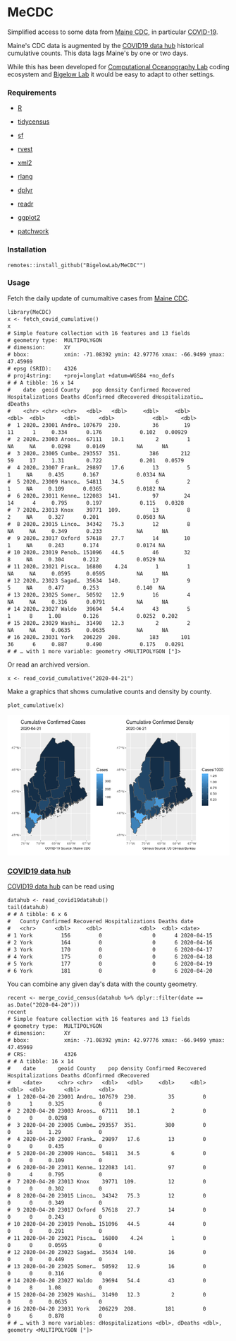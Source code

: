 # MeCDC

Simplified access to some data from [Maine CDC](https://www.maine.gov/dhhs/mecdc/), in particular [COVID-19](https://www.maine.gov/dhhs/mecdc/infectious-disease/epi/airborne/coronavirus.shtml).

Maine's CDC data is augmented by the [COVID19 data hub](https://github.com/covid19datahub/COVID19) historical cumulative counts.  This data lags Maine's by one or two days.

While this has been developed for [Computational Oceanography Lab](https://www.bigelow.org/science/lab/computational-oceanography/) coding ecosystem and [Bigelow Lab](https://www.bigelow.org/) it would be easy to adapt to other settings.

### Requirements

+ [R](https://www.r-project.org/)

 + [tidycensus](https://CRAN.R-project.org/package=tidycensus)
 
 + [sf](https://CRAN.R-project.org/package=sf)
 
 + [rvest](https://CRAN.R-project.org/package=rvest)
 
 + [xml2](https://CRAN.R-project.org/package=xml2)
 
 + [rlang](https://CRAN.R-project.org/package=rlang)
 
 + [dplyr](https://CRAN.R-project.org/package=dplyr)
 
 + [readr](https://CRAN.R-project.org/package=readr)
 
 + [ggplot2](https://CRAN.R-project.org/package=ggplot2)
 
 + [patchwork](https://CRAN.R-project.org/package=patchwork)

### Installation

```
remotes::install_github("BigelowLab/MeCDC"")
```

### Usage

Fetch the daily update of cumumaltive cases from [Maine CDC](https://www.maine.gov/dhhs/mecdc/infectious-disease/epi/airborne/coronavirus.shtml).

```
library(MeCDC)
x <- fetch_covid_cumulative()
x
# Simple feature collection with 16 features and 13 fields
# geometry type:  MULTIPOLYGON
# dimension:      XY
# bbox:           xmin: -71.08392 ymin: 42.97776 xmax: -66.9499 ymax: 47.45969
# epsg (SRID):    4326
# proj4string:    +proj=longlat +datum=WGS84 +no_defs
# # A tibble: 16 x 14
#    date  geoid County    pop density Confirmed Recovered Hospitalizations Deaths dConfirmed dRecovered dHospitalizatio…  dDeaths
#    <chr> <chr> <chr>   <dbl>   <dbl>     <dbl>     <dbl>            <dbl>  <dbl>      <dbl>      <dbl>            <dbl>    <dbl>
#  1 2020… 23001 Andro… 107679  230.          36        19               11      1     0.334      0.176            0.102   0.00929
#  2 2020… 23003 Aroos…  67111   10.1          2         1               NA     NA     0.0298     0.0149          NA      NA      
#  3 2020… 23005 Cumbe… 293557  351.         386       212               59     17     1.31       0.722            0.201   0.0579 
#  4 2020… 23007 Frank…  29897   17.6         13         5                1     NA     0.435      0.167            0.0334 NA      
#  5 2020… 23009 Hanco…  54811   34.5          6         2                1     NA     0.109      0.0365           0.0182 NA      
#  6 2020… 23011 Kenne… 122083  141.          97        24               14      4     0.795      0.197            0.115   0.0328 
#  7 2020… 23013 Knox    39771  109.          13         8                2     NA     0.327      0.201            0.0503 NA      
#  8 2020… 23015 Linco…  34342   75.3         12         8               NA     NA     0.349      0.233           NA      NA      
#  9 2020… 23017 Oxford  57618   27.7         14        10                1     NA     0.243      0.174            0.0174 NA      
# 10 2020… 23019 Penob… 151096   44.5         46        32                8     NA     0.304      0.212            0.0529 NA      
# 11 2020… 23021 Pisca…  16800    4.24         1         1               NA     NA     0.0595     0.0595          NA      NA      
# 12 2020… 23023 Sagad…  35634  140.          17         9                5     NA     0.477      0.253            0.140  NA      
# 13 2020… 23025 Somer…  50592   12.9         16         4               NA     NA     0.316      0.0791          NA      NA      
# 14 2020… 23027 Waldo   39694   54.4         43         5                1      8     1.08       0.126            0.0252  0.202  
# 15 2020… 23029 Washi…  31490   12.3          2         2               NA     NA     0.0635     0.0635          NA      NA      
# 16 2020… 23031 York   206229  208.         183       101               36      6     0.887      0.490            0.175   0.0291 
# # … with 1 more variable: geometry <MULTIPOLYGON [°]>
```

Or read an archived version.

```
x <- read_covid_cumulative("2020-04-21")
```

Make a graphics that shows cumulative counts and density by county.

```
plot_cumulative(x)
```
![](inst/2020-04-21.png)


### [COVID19 data hub](https://github.com/covid19datahub/COVID19)

[COVID19 data hub](https://github.com/covid19datahub/COVID19) can be read using

```
datahub <- read_covid19datahub()
tail(datahub)
# # A tibble: 6 x 6
#   County Confirmed Recovered Hospitalizations Deaths date      
#   <chr>      <dbl>     <dbl>            <dbl>  <dbl> <date>    
# 1 York         156         0                0      4 2020-04-15
# 2 York         164         0                0      6 2020-04-16
# 3 York         170         0                0      6 2020-04-17
# 4 York         175         0                0      6 2020-04-18
# 5 York         177         0                0      6 2020-04-19
# 6 York         181         0                0      6 2020-04-20
```

You can combine any given day's data with the county geometry.

```
recent <- merge_covid_census(datahub %>% dplyr::filter(date == as.Date("2020-04-20")))
recent
# Simple feature collection with 16 features and 13 fields
# geometry type:  MULTIPOLYGON
# dimension:      XY
# bbox:           xmin: -71.08392 ymin: 42.97776 xmax: -66.9499 ymax: 47.45969
# CRS:            4326
# # A tibble: 16 x 14
#    date       geoid County    pop density Confirmed Recovered Hospitalizations Deaths dConfirmed dRecovered
#    <date>     <chr> <chr>   <dbl>   <dbl>     <dbl>     <dbl>            <dbl>  <dbl>      <dbl>      <dbl>
#  1 2020-04-20 23001 Andro… 107679  230.          35         0                0      1     0.325           0
#  2 2020-04-20 23003 Aroos…  67111   10.1          2         0                0      0     0.0298          0
#  3 2020-04-20 23005 Cumbe… 293557  351.         380         0                0     16     1.29            0
#  4 2020-04-20 23007 Frank…  29897   17.6         13         0                0      0     0.435           0
#  5 2020-04-20 23009 Hanco…  54811   34.5          6         0                0      0     0.109           0
#  6 2020-04-20 23011 Kenne… 122083  141.          97         0                0      4     0.795           0
#  7 2020-04-20 23013 Knox    39771  109.          12         0                0      0     0.302           0
#  8 2020-04-20 23015 Linco…  34342   75.3         12         0                0      0     0.349           0
#  9 2020-04-20 23017 Oxford  57618   27.7         14         0                0      0     0.243           0
# 10 2020-04-20 23019 Penob… 151096   44.5         44         0                0      0     0.291           0
# 11 2020-04-20 23021 Pisca…  16800    4.24         1         0                0      0     0.0595          0
# 12 2020-04-20 23023 Sagad…  35634  140.          16         0                0      0     0.449           0
# 13 2020-04-20 23025 Somer…  50592   12.9         16         0                0      0     0.316           0
# 14 2020-04-20 23027 Waldo   39694   54.4         43         0                0      8     1.08            0
# 15 2020-04-20 23029 Washi…  31490   12.3          2         0                0      0     0.0635          0
# 16 2020-04-20 23031 York   206229  208.         181         0                0      6     0.878           0
# # … with 3 more variables: dHospitalizations <dbl>, dDeaths <dbl>, geometry <MULTIPOLYGON [°]>
```

